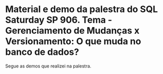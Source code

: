 # Material e demo da palestra do SQL Saturday SP 906. Tema - Gerenciamento de Mudanças x Versionamento: O que muda no banco de dados?

Segue as demos que realizei na palestra.
